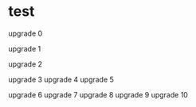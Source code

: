 # test
upgrade 0

upgrade 1

upgrade 2

upgrade 3
upgrade 4
upgrade 5

upgrade 6
upgrade 7
upgrade 8
upgrade 9
upgrade 10
